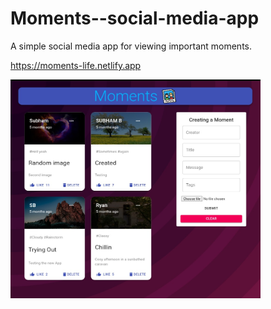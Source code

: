 # Moments--social-media-app

A simple social media app for viewing important moments.

https://moments-life.netlify.app

<img src="https://github.com/RYANalpha-Omni/Moments--social-media-app/blob/main/Image/Img-desc.png" raw=true width=400px height=350px/>
